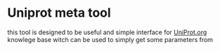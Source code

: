 # Uniprot meta tool

this tool is designed to be useful and simple interface for [UniProt.org](https://uniprot.org) knowlege base witch can
be used to simply get some parameters from 